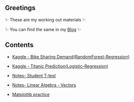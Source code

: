 ## Greetings

✨ These are my working out materials ✨

✨ You can find the same in my [Blog][blog] ✨

## Contents

- [Kaggle - Bike Sharing Demand(RandomForest-Regression)][P1]
- [Kaggle - Titanic Prediction(Logistic-Regression)][P2]
- [Notes- Student T-test][P3]
- [Notes- Linear Algebra - Vectors][P4]
- [Matplotlib practice][P5]

   [blog]:<https://huggingbear.tistory.com/>
   [P1]: <https://github.com/DamiSoh/Working_Out/blob/main/bike-sharing-submission_210613>
   [P2]:<https://github.com/DamiSoh/Working_Out/blob/main/Titanic_submission.ipynb>
   [P3]:<https://github.com/DamiSoh/Working_Out/blob/main/StudentTtest.ipynb>
   [P4]:<https://github.com/DamiSoh/Working_Out/blob/main/Vectors.ipynb>
   [P5]:<https://github.com/DamiSoh/Working_Out/blob/main/Matplotlib.ipynb>
